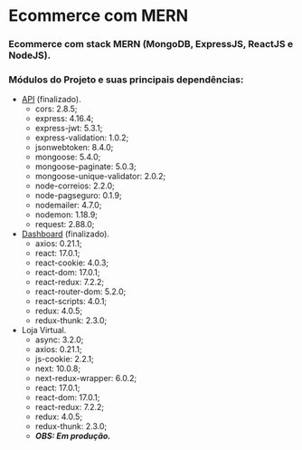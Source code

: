 # Ecommerce com MERN
### Ecommerce com stack MERN (MongoDB, ExpressJS, ReactJS e NodeJS).
### Módulos do Projeto e suas principais dependências:
   * [API](https://github.com/Lucas-HMSC/ecommerce-MERN/tree/main/api) (finalizado).
     * cors: 2.8.5;
     * express: 4.16.4;
     * express-jwt: 5.3.1;
     * express-validation: 1.0.2;
     * jsonwebtoken: 8.4.0;
     * mongoose: 5.4.0;
     * mongoose-paginate: 5.0.3;
     * mongoose-unique-validator: 2.0.2;
     * node-correios: 2.2.0;
     * node-pagseguro: 0.1.9;
     * nodemailer: 4.7.0;
     * nodemon: 1.18.9;
     * request: 2.88.0;
   * [Dashboard](https://github.com/Lucas-HMSC/ecommerce-MERN/tree/main/dashboard) (finalizado).
     * axios: 0.21.1;
     * react: 17.0.1;
     * react-cookie: 4.0.3;
     * react-dom: 17.0.1;
     * react-redux: 7.2.2;
     * react-router-dom: 5.2.0;
     * react-scripts: 4.0.1;
     * redux: 4.0.5;
     * redux-thunk: 2.3.0;
   * Loja Virtual.
     * async: 3.2.0;
     * axios: 0.21.1;
     * js-cookie: 2.2.1;
     * next: 10.0.8;
     * next-redux-wrapper: 6.0.2;
     * react: 17.0.1;
     * react-dom: 17.0.1;
     * react-redux: 7.2.2;
     * redux: 4.0.5;
     * redux-thunk: 2.3.0;
     * ***OBS: Em produção.***
